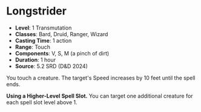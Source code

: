 # Longstrider

- **Level**: 1 Transmutation
- **Classes**: Bard, Druid, Ranger, Wizard
- **Casting Time**: 1 action
- **Range**: Touch
- **Components**: V, S, M (a pinch of dirt)
- **Duration**: 1 hour
- **Source**: 5.2 SRD (D&D 2024)

You touch a creature. The target's Speed increases by 10 feet until the spell ends.

**Using a Higher-Level Spell Slot.** You can target one additional creature for each spell slot level above 1.
